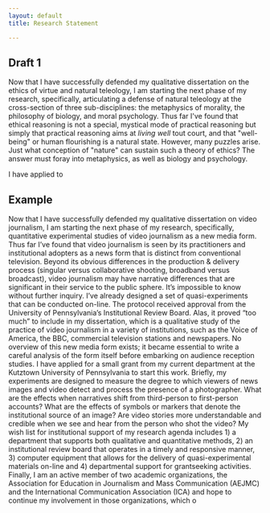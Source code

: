 ```yaml
---
layout: default
title: Research Statement

---
```


## Draft 1 ##

Now that I have successfully defended my qualitative dissertation on the ethics of virtue and natural teleology, I am starting the next phase of my research, specifically, articulating a defense of natural teleology at the cross-section of three sub-disciplines: the metaphysics of morality, the philosophy of biology, and moral psychology. Thus far I've found that ethical reasoning is not a special, mystical mode of practical reasoning but simply that practical reasoning aims at *living well* tout court, and that "well-being" or human flourishing is a natural state. However, many puzzles arise. Just what conception of "nature" can sustain such a theory of ethics? The answer must foray into metaphysics, as well as biology and psychology. 

I have applied to 

## Example
Now that I have successfully defended my qualitative dissertation on video journalism, I
am starting the next phase of my research, specifically, quantitative experimental studies
of video journalism as a new media form. Thus far I’ve found that video journalism is
seen by its practitioners and institutional adopters as a news form that is distinct from
conventional television. Beyond its obvious differences in the production & delivery
process (singular versus collaborative shooting, broadband versus broadcast), video
journalism may have narrative differences that are significant in their service to the
public sphere. It’s impossible to know without further inquiry.
I’ve already designed a set of quasi-experiments that can be conducted on-line. The
protocol received approval from the University of Pennsylvania’s Institutional Review
Board. Alas, it proved “too much” to include in my dissertation, which is a qualitative
study of the practice of video journalism in a variety of institutions, such as the Voice of
America, the BBC, commercial television stations and newspapers. No overview of this
new media form exists; it became essential to write a careful analysis of the form itself
before embarking on audience reception studies. I have applied for a small grant from my
current department at the Kutztown University of Pennsylvania to start this work.
Briefly, my experiments are designed to measure the degree to which viewers of news
images and video detect and process the presence of a photographer. What are the effects
when narratives shift from third-person to first-person accounts? What are the effects of
symbols or markers that denote the institutional source of an image? Are video stories
more understandable and credible when we see and hear from the person who shot the
video?
My wish list for institutional support of my research agenda includes 1) a department that
supports both qualitative and quantitative methods, 2) an institutional review board that
operates in a timely and responsive manner, 3) computer equipment that allows for the
delivery of quasi-experimental materials on-line and 4) departmental support for grantseeking
activities.
Finally, I am an active member of two academic organizations, the Association for
Education in Journalism and Mass Communication (AEJMC) and the International
Communication Association (ICA) and hope to continue my involvement in those
organizations, which o